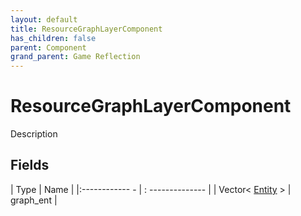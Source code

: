 ```yaml
---
layout: default
title: ResourceGraphLayerComponent
has_children: false
parent: Component
grand_parent: Game Reflection
---
```

# ResourceGraphLayerComponent
Description 

## Fields
| Type | Name |
|:------------ - | : -------------- |
| Vector< [Entity](game-reflection/classes/entity.md) > | graph_ent |
